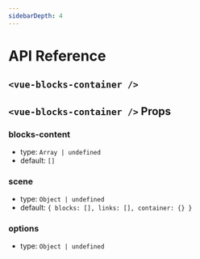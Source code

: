 ```yaml
---
sidebarDepth: 4
---
```


# API Reference

## `<vue-blocks-container />`

## `<vue-blocks-container />` Props

### blocks-content

- type: `Array | undefined`
- default: `[]`

### scene

- type: `Object | undefined`
- default: `{ blocks: [], links: [], container: {} }`

### options

- type: `Object | undefined`

